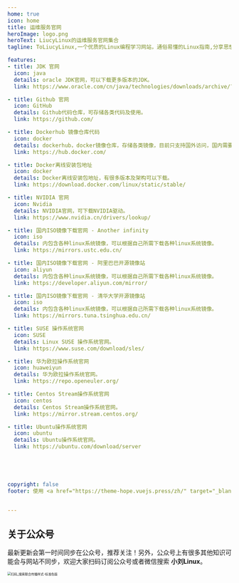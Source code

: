 ```yaml
---
home: true
icon: home
title: 运维服务官网
heroImage: logo.png
heroText: LiucyLinux的运维服务官网集合
tagline: ToLiucyLinux,一个优质的Linux编程学习网站，通俗易懂的Linux指南,分享思想，留下痕迹，带你告别碎片化学习，帮助你构筑你自己的知识体系；这里总结一些运维工具的集合，系统可以帮到大家。

features:
- title: JDK 官网
  icon: java
  details: oracle JDK官网，可以下载更多版本的JDK。
  link: https://www.oracle.com/cn/java/technologies/downloads/archive/?source=:ow:o:s:nav::DevoGetStarted

- title: Github 官网
  icon: GitHub
  details: Github代码仓库，可存储各类代码及使用。
  link: https://github.com/

- title: Dockerhub 镜像仓库代码
  icon: docker
  details: dockerhub，docker镜像仓库，存储各类镜像，目前只支持国外访问，国内需要通过加速器访问。
  link: https://hub.docker.com/

- title: Docker离线安装包地址
  icon: docker
  details: Docker离线安装包地址，有很多版本及架构可以下载。
  link: https://download.docker.com/linux/static/stable/

- title: NVIDIA 官网
  icon: Nvidia
  details: NVIDIA官网，可下载NVIDIA驱动。
  link: https://www.nvidia.cn/drivers/lookup/

- title: 国内ISO镜像下载官网 - Another infinity
  icon: iso
  details: 内包含各种linux系统镜像，可以根据自己所需下载各种linux系统镜像。
  link: https://mirrors.ustc.edu.cn/

- title: 国内ISO镜像下载官网 - 阿里巴巴开源镜像站
  icon: aliyun
  details: 内包含各种linux系统镜像，可以根据自己所需下载各种linux系统镜像。
  link: https://developer.aliyun.com/mirror/

- title: 国内ISO镜像下载官网 - 清华大学开源镜像站
  icon: iso
  details: 内包含各种linux系统镜像，可以根据自己所需下载各种linux系统镜像。
  link: https://mirrors.tuna.tsinghua.edu.cn/

- title: SUSE 操作系统官网
  icon: SUSE
  details: Linux SUSE 操作系统官网。
  link: https://www.suse.com/download/sles/

- title: 华为欧拉操作系统官网
  icon: huaweiyun
  details: 华为欧拉操作系统官网。
  link: https://repo.openeuler.org/

- title: Centos Stream操作系统官网
  icon: centos
  details: Centos Stream操作系统官网。
  link: https://mirror.stream.centos.org/

- title: Ubuntu操作系统官网
  icon: ubuntu
  details: Ubuntu操作系统官网。
  link: https://ubuntu.com/download/server





copyright: false
footer: 使用 <a href="https://theme-hope.vuejs.press/zh/" target="_blank">VuePress Theme Hope</a> 主题 | MIT 协议, 版权所有 © 2023-present Liucy | <img src="https://lcy-blog.oss-cn-beijing.aliyuncs.com/blog/202312142253822.png" height="15" width="15"/> <a href="http://beian.miit.gov.cn/" target="_blank">京ICP备2023037493号-1</a>


---
```


## 关于公众号
最新更新会第一时间同步在公众号，推荐关注！另外，公众号上有很多其他知识可能会与网站不同步，欢迎大家扫码订阅公众号或者微信搜索 **小刘Linux**。


<img src="https://lcy-blog.oss-cn-beijing.aliyuncs.com/blog/202312142008812.png" alt="扫码_搜索联合传播样式-标准色版" style="zoom: 50%;" />
